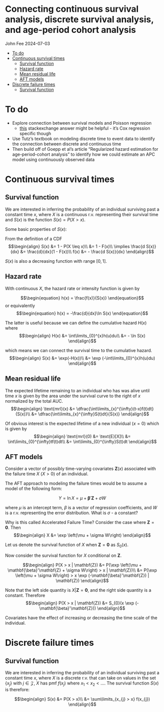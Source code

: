 Connecting continuous survival analysis, discrete survival analysis, and
age-period cohort analysis
================
John Fee
2024-07-03

- [To do](#to-do)
- [Continuous survival times](#continuous-survival-times)
  - [Survival function](#survival-function)
  - [Hazard rate](#hazard-rate)
  - [Mean residual life](#mean-residual-life)
  - [AFT models](#aft-models)
- [Discrete failure times](#discrete-failure-times)
  - [Survival function](#survival-function-1)

# To do

- Explore connection between survival models and Poisson regression
  - [this](https://stats.stackexchange.com/questions/8117/does-cox-regression-have-an-underlying-poisson-distribution/8118#8118)
    stackexchange answer might be helpful - it’s Cox regression specific
    though
- Use Tutz’s textbook on modeling discrete time to event data to
  identify the connection between discrete and continuous time
- Then build off of Goepp et al’s article “Regularized hazard estimation
  for age-period-cohort analysis” to identify how we could estimate an
  APC model using continuously observed data

# Continuous survival times

## Survival function

We are interested in inferring the probability of an individual
surviving past a constant time $x$, where $X$ is a continuous r.v.
representing their survival time and $S(x)$ is the function
$S(x) = P(X > x)$.

Some basic properties of $S(x)$:

From the definition of a CDF $$\begin{align}
S(x) &= 1 - P(X \leq x)\\
&= 1 - F(x)\\
\implies \frac{d S(x)}{dx} &= \frac{d}{dx}(1 - F(x))\\
f(x) &= - \frac{d S(x)}{dx}
\end{align}$$

$S(x)$ is also a decreasing function with range $[0,1]$.

## Hazard rate

With continuous $X$, the hazard rate or intensity function is given by

$$\begin{equation}
h(x) = \frac{f(x)}{S(x)}
\end{equation}$$ or equivalently $$\begin{equation}
h(x) = -\frac{d}{dx}\ln S(x)
\end{equation}$$

The latter is useful because we can define the cumulative hazard $H(x)$
where $$\begin{align}
H(x) &= \int\limits_{0}^{x}h(u)du\\
&= - \ln S(x)
\end{align}$$

which means we can connect the survival time to the cumulative hazard.
$$\begin{align}
S(x) &= \exp(-H(x))\\
&= \exp (-\int\limits_{0}^{x}h(u)du)
\end{align}$$

## Mean residual life

The expected lifetime remaining to an individual who has was alive until
time $x$ is given by the area under the survival curve to the right of
$x$ normalized by the total AUC. $$\begin{align}
\text{mrl}(x) &= \dfrac{\int\limits_{x}^{\infty}(t-x)f(t)dt}{S(x)}\\
&= \dfrac{\int\limits_{x}^{\infty}S(t)dt}{S(x)}
\end{align}$$

Of obvious interest is the expected lifetime of a new individual
($x = 0$) which is given by $$\begin{align}
\text{mrl}(0) &= \text{E}[X]\\
&= \int\limits_{0}^{\infty}tf(t)dt\\
&= \int\limits_{0}^{\infty}S(t)dt
\end{align}$$

## AFT models

Consider a vector of possibly time-varying covariates $\mathbf{Z}(x)$
associated with the failure time $X$ ($X > 0$) of an individual.

The AFT approach to modeling the failure times would be to assume a
model of the following form:

$$\begin{equation}
Y = \ln X = \mu + \mathbf{\beta}'\mathbf{Z} + \sigma W
\end{equation}$$

where $\mu$ is an intercept term, $\beta$ is a vector of regression
coefficients, and $W$ is a r.v. representing the error distribution.
What is $\sigma$ - a constant?

Why is this called Accelerated Failure Time? Consider the case where
$\mathbf{Z} = \mathbf{0}$. Then $$\begin{align}
X &= \exp \left(\mu + \sigma W\right)
\end{align}$$

Let us denote the survival function of $X$ when
$\mathbf{Z} = \mathbf{0}$ as $S_{0}(x)$.

Now consider the survival function for $X$ conditional on $\mathbf{Z}$.

$$\begin{align}
P(X > x | \mathbf{Z}) &= P(\exp \left(\mu + \mathbf{\beta}'\mathbf{Z} + \sigma W\right) > x | \mathbf{Z})\\
&= P(\exp \left(\mu + \sigma W\right) > x \exp (-\mathbf{\beta}'\mathbf{Z}) | \mathbf{Z})
\end{align}$$

Note that the left side quantity is $X | \mathbf{Z} = \mathbf{0}$, and
the right side quantity is a constant. Therefore $$\begin{align}
P(X > x | \mathbf{Z})  &= S_{0}(x \exp (-\mathbf{\beta}'\mathbf{Z}))
\end{align}$$

Covariates have the effect of increasing or decreasing the time scale of
the individual.

# Discrete failure times

## Survival function

We are interested in inferring the probability of an individual
surviving past a constant time $x$, where $X$ is a discrete r.v. that
can take on values in the set $\{x_{j}\}$ with $j \in \mathcal{Z}$, $X$
has pmf $f(x_{j})$ where $x_{1} < x_{2} < \ldots$. The survival function
$S(x)$ is therefore:

$$\begin{align}
S(x) &= P(X > x)\\
&= \sum\limits_{x_{j} > x} f(x_{j})
\end{align}$$
